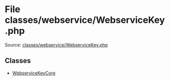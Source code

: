 File classes/webservice/WebserviceKey.php
=========

Source: [classes/webservice/WebserviceKey.php](https://github.com/PrestaShop/PrestaShop/blob/1.6.0.13/classes/webservice/WebserviceKey.php)


Classes
-------

* [WebserviceKeyCore](class.WebserviceKeyCore.md)

